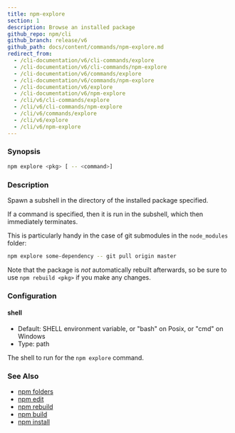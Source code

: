 ```yaml
---
title: npm-explore
section: 1
description: Browse an installed package
github_repo: npm/cli
github_branch: release/v6
github_path: docs/content/commands/npm-explore.md
redirect_from:
  - /cli-documentation/v6/cli-commands/explore
  - /cli-documentation/v6/cli-commands/npm-explore
  - /cli-documentation/v6/commands/explore
  - /cli-documentation/v6/commands/npm-explore
  - /cli-documentation/v6/explore
  - /cli-documentation/v6/npm-explore
  - /cli/v6/cli-commands/explore
  - /cli/v6/cli-commands/npm-explore
  - /cli/v6/commands/explore
  - /cli/v6/explore
  - /cli/v6/npm-explore
---
```


### Synopsis

```bash
npm explore <pkg> [ -- <command>]
```

### Description

Spawn a subshell in the directory of the installed package specified.

If a command is specified, then it is run in the subshell, which then
immediately terminates.

This is particularly handy in the case of git submodules in the
`node_modules` folder:

```bash
npm explore some-dependency -- git pull origin master
```

Note that the package is *not* automatically rebuilt afterwards, so be
sure to use `npm rebuild <pkg>` if you make any changes.

### Configuration

#### shell

* Default: SHELL environment variable, or "bash" on Posix, or "cmd" on
  Windows
* Type: path

The shell to run for the `npm explore` command.

### See Also

* [npm folders](/cli/v6/configuring-npm/folders)
* [npm edit](/cli/v6/commands/npm-edit)
* [npm rebuild](/cli/v6/commands/npm-rebuild)
* [npm build](/cli/v6/commands/npm-build)
* [npm install](/cli/v6/commands/npm-install)
